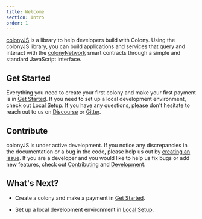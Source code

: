 ```yaml
---
title: Welcome
section: Intro
order: 1
---
```


[colonyJS](https://github.com/JoinColony/colonyJS) is a library to help developers build with Colony. Using the colonyJS library, you can build applications and services that query and interact with the [colonyNetwork](https://github.com/JoinColony/colonyNetwork) smart contracts through a simple and standard JavaScript interface.

## Get Started

Everything you need to create your first colony and make your first payment is in [Get Started](/colonyjs/intro-get-started). If you need to set up a local development environment, check out [Local Setup](/colonyjs/intro-local-setup). If you have any questions, please don't hesitate to reach out to us on [Discourse](https://build.colony.io) or [Gitter](https://gitter.im/JoinColony/colonyJS).

## Contribute

colonyJS is under active development. If you notice any discrepancies in the documentation or a bug in the code, please help us out by [creating an issue](https://github.com/JoinColony/colonyJS/issues). If you are a developer and you would like to help us fix bugs or add new features, check out [Contributing](https://github.com/JoinColony/colonyJS/blob/master/CONTRIBUTING.md) and [Development](https://github.com/JoinColony/colonyJS/blob/master/DEVELOPMENT.md).

## What's Next?

* Create a colony and make a payment in [Get Started](/colonyjs/intro-get-started).

* Set up a local development environment in [Local Setup](/colonyjs/intro-local-setup).
